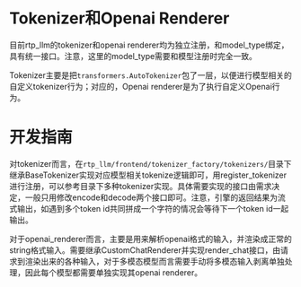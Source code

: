 # Tokenizer和Openai Renderer

目前rtp_llm的tokenizer和openai renderer均为独立注册，和model_type绑定，具有统一接口。注意，这里的model_type需要和模型注册时完全一致。

Tokenizer主要是把`transformers.AutoTokenizer`包了一层，以便进行模型相关的自定义tokenizer行为；对应的，Openai renderer是为了执行自定义Openai行为。

# 开发指南

对tokenizer而言，在`rtp_llm/frontend/tokenizer_factory/tokenizers/`目录下继承BaseTokenizer实现对应模型相关tokenize逻辑即可，用register_tokenizer进行注册，可以参考目录下多种tokenizer实现。具体需要实现的接口由需求决定，一般只用修改encode和decode两个接口即可。注意，引擎的返回结果为流式输出，如遇到多个token id共同拼成一个字符的情况会等待下一个token id一起输出。

对于openai_renderer而言，主要是用来解析openai格式的输入，并渲染成正常的string格式输入。需要继承CustomChatRenderer并实现render_chat接口，由请求到渲染出来的各种输入，对于多模态模型而言需要手动将多模态输入剥离单独处理，因此每个模型都需要单独实现其openai renderer。